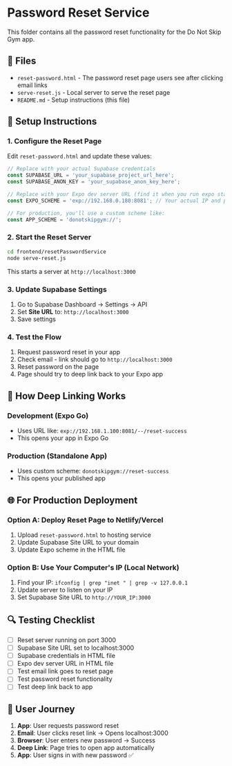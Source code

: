 # Password Reset Service

This folder contains all the password reset functionality for the Do Not Skip Gym app.

## 📁 Files
- `reset-password.html` - The password reset page users see after clicking email links
- `serve-reset.js` - Local server to serve the reset page
- `README.md` - Setup instructions (this file)

## 🔧 Setup Instructions

### 1. Configure the Reset Page
Edit `reset-password.html` and update these values:

```javascript
// Replace with your actual Supabase credentials
const SUPABASE_URL = 'your_supabase_project_url_here';
const SUPABASE_ANON_KEY = 'your_supabase_anon_key_here';

// Replace with your Expo dev server URL (find it when you run expo start)
const EXPO_SCHEME = 'exp://192.168.0.180:8081'; // Your actual IP and port

// For production, you'll use a custom scheme like:
const APP_SCHEME = 'donotskipgym://';
```

### 2. Start the Reset Server
```bash
cd frontend/resetPasswordService
node serve-reset.js
```
This starts a server at `http://localhost:3000`

### 3. Update Supabase Settings
1. Go to Supabase Dashboard → Settings → API
2. Set **Site URL** to: `http://localhost:3000`
3. Save settings

### 4. Test the Flow
1. Request password reset in your app
2. Check email - link should go to `http://localhost:3000`
3. Reset password on the page
4. Page should try to deep link back to your Expo app

## 📱 How Deep Linking Works

### Development (Expo Go)
- Uses URL like: `exp://192.168.1.100:8081/--/reset-success`
- This opens your app in Expo Go

### Production (Standalone App)
- Uses custom scheme: `donotskipgym://reset-success`
- This opens your published app

## 🌐 For Production Deployment

### Option A: Deploy Reset Page to Netlify/Vercel
1. Upload `reset-password.html` to hosting service
2. Update Supabase Site URL to your domain
3. Update Expo scheme in the HTML file

### Option B: Use Your Computer's IP (Local Network)
1. Find your IP: `ifconfig | grep "inet " | grep -v 127.0.0.1`
2. Update server to listen on your IP
3. Set Supabase Site URL to `http://YOUR_IP:3000`

## 🔍 Testing Checklist

- [ ] Reset server running on port 3000
- [ ] Supabase Site URL set to localhost:3000
- [ ] Supabase credentials in HTML file
- [ ] Expo dev server URL in HTML file
- [ ] Test email link goes to reset page
- [ ] Test password reset functionality
- [ ] Test deep link back to app

## 🎯 User Journey

1. **App**: User requests password reset
2. **Email**: User clicks reset link → Opens localhost:3000
3. **Browser**: User enters new password → Success
4. **Deep Link**: Page tries to open app automatically
5. **App**: User signs in with new password ✅
